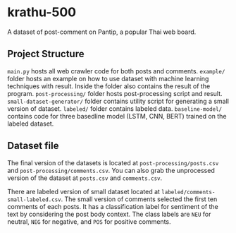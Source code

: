 # krathu-500
A dataset of post-comment on Pantip, a popular Thai web board.

## Project Structure

`main.py` hosts all web crawler code for both posts and comments.
`example/` folder hosts an example on how to use dataset with machine learning techniques with result. Inside the folder also contains the result of the program.
`post-processing/` folder hosts post-processing script and result.
`small-dataset-generator/` folder contains utility script for generating a small version of dataset.
`labeled/` folder contains labeled data.
`baseline-model/` contains code for three basedline model (LSTM, CNN, BERT) trained on the labeled dataset.

## Dataset file
The final version of the datasets is located at `post-processing/posts.csv` and `post-processing/comments.csv`. You can also grab the unprocessed version of the dataset at `posts.csv` and `comments.csv`.

There are labeled version of small dataset located at `labeled/comments-small-labeled.csv`. The small version of comments selected the first ten comments of each posts. It has a classification label for sentiment of the text by considering the post body context. The class labels are `NEU` for neutral, `NEG` for negative, and `POS` for positive comments.
